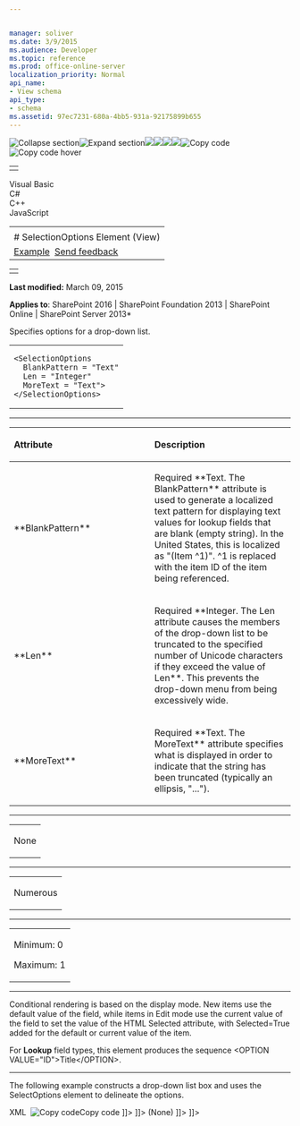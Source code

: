 ```yaml
---


manager: soliver
ms.date: 3/9/2015
ms.audience: Developer
ms.topic: reference
ms.prod: office-online-server
localization_priority: Normal
api_name:
- View schema
api_type:
- schema
ms.assetid: 97ec7231-680a-4bb5-931a-92175899b655
---
```


![Collapse
section](../icons/collapse_all.gif "Collapse section")![Expand
section](../icons/expand_all.gif "Expand section")![](../icons/collapse_all.gif)![](../icons/expand_all.gif)![](../icons/dropdown.gif)![](../icons/dropdownHover.gif)![Copy
code](../icons/copycode.gif "Copy code")![Copy code
hover](../icons/copycodeHighlight.gif "Copy code hover")
<table>
<tbody>
<tr class="odd">
<td align="left"></td>
</tr>
</tbody>
</table>

Visual Basic  
C\#  
C++  
JavaScript  

<table>
<tbody>
<tr class="odd">
<td align="left"><span id="runningHeaderText"></span></td>
</tr>
<tr class="even">
<td align="left"># SelectionOptions Element (View)</td>
</tr>
<tr class="odd">
<td align="left"><a href="#exampleToggle">Example</a>  <span id="headfeedbackarea" class="feedbackhead"><a href="javascript:SubmitFeedback(&#39;docthis@Microsoft.com&#39;,&#39;&#39;,&#39;&#39;,&#39;&#39;,&#39;1.0.18082.1225&#39;,&#39;%0\dThank%20you%20for%20your%20feedback.%20The%20developer%20writing%20teams%20use%20your%20feedback%20to%20improve%20documentation.%20While%20we%20are%20reviewing%20your%20feedback,%20we%20may%20send%20you%20e-mail%20to%20ask%20for%20clarification%20or%20feedback%20on%20a%20solution.%20We%20do%20not%20use%20your%20e-mail%20address%20for%20any%20other%20purpose%20and%20we%20delete%20it%20after%20we%20finish%20our%20review.%0\AFor%20further%20information%20about%20the%20privacy%20policies%20of%20Microsoft,%20please%20see%20http://privacy.microsoft.com/en-us/default.aspx.%0\A%0\d&#39;,&#39;Customer%20feedback&#39;);">Send feedback</a></span></td>
</tr>
</tbody>
</table>

<table>
<colgroup>
<col width="100%" />
</colgroup>
<tbody>
<tr class="odd">
<td align="left"></td>
</tr>
</tbody>
</table>

**Last modified:** March 09, 2015

**Applies to**: SharePoint 2016 | SharePoint Foundation 2013 |
SharePoint Online | SharePoint Server 2013*

Specifies options for a drop-down list.

<span codelanguage="other"></span>
<table>
<colgroup>
<col width="100%" />
</colgroup>
<tbody>
<tr class="odd">
<td align="left"><pre><code>&lt;SelectionOptions
  BlankPattern = &quot;Text&quot;
  Len = &quot;Integer&quot;
  MoreText = &quot;Text&quot;&gt;
&lt;/SelectionOptions&gt;</code></pre></td>
</tr>
</tbody>
</table>


-----------------------------------------------------------------------------------------------------------------------------------------------------------------------------------------------

<table>
<colgroup>
<col width="50%" />
<col width="50%" />
</colgroup>
<thead>
<tr class="header">
<th align="left"><p>Attribute</p></th>
<th align="left"><p>Description</p></th>
</tr>
</thead>
<tbody>
<tr class="odd">
<td align="left"><p>**BlankPattern**</p></td>
<td align="left"><p>Required **Text</span>. The <span class="keyword">BlankPattern** attribute is used to generate a localized text pattern for displaying text values for lookup fields that are blank (empty string). In the United States, this is localized as &quot;(Item ^1)&quot;. ^1 is replaced with the item ID of the item being referenced.</p></td>
</tr>
<tr class="even">
<td align="left"><p>**Len**</p></td>
<td align="left"><p>Required **Integer</span>. The <span class="keyword">Len</span> attribute causes the members of the drop-down list to be truncated to the specified number of Unicode characters if they exceed the value of <span class="parameter" sdata="paramReference">Len**. This prevents the drop-down menu from being excessively wide.</p></td>
</tr>
<tr class="odd">
<td align="left"><p>**MoreText**</p></td>
<td align="left"><p>Required **Text</span>. The <span class="keyword">MoreText** attribute specifies what is displayed in order to indicate that the string has been truncated (typically an ellipsis, &quot;...&quot;).</p></td>
</tr>
</tbody>
</table>


---------------------------------------------------------------------------------------------------------------------------------------------------------------------------------------------------

<table>
<colgroup>
<col width="100%" />
</colgroup>
<tbody>
<tr class="odd">
<td align="left"><p>None</p></td>
</tr>
</tbody>
</table>


----------------------------------------------------------------------------------------------------------------------------------------------------------------------------------------------------

<table>
<colgroup>
<col width="100%" />
</colgroup>
<tbody>
<tr class="odd">
<td align="left"><p>Numerous</p></td>
</tr>
</tbody>
</table>


------------------------------------------------------------------------------------------------------------------------------------------------------------------------------------------------

<table>
<colgroup>
<col width="100%" />
</colgroup>
<tbody>
<tr class="odd">
<td align="left"><p>Minimum: 0</p>
<p>Maximum: 1</p></td>
</tr>
</tbody>
</table>


----------------------------------------------------------------------------------------------------------------------------------------------------------------------------------------------------------------------------

Conditional rendering is based on the display mode. New items use the
default value of the field, while items in Edit mode use the current
value of the field to set the value of the HTML <span
class="keyword">Selected</span> attribute, with <span
class="keyword">Selected=True</span> added for the default or current
value of the item.

For **Lookup** field types, this element
produces the sequence <span class="code">\<OPTION
VALUE="ID"\></span><span class="placeholder">Title</span><span
class="code">\</OPTION\></span>.


------------------------------------------------------------------------------------------------------------------------------------------------------------------------------------------

The following example constructs a drop-down list box and uses the <span
class="keyword">SelectOptions</span> element to delineate the options.

<span codelanguage="xmlLang"></span>
XML 
<span class="copyCode" onclick="CopyCode(this)"
onkeypress="CopyCode_CheckKey(this, event)"
onmouseover="ChangeCopyCodeIcon(this)"
onmouseout="ChangeCopyCodeIcon(this)" tabindex="0">![Copy
code](../icons/copycode.gif "Copy code")Copy code</span>
    <HTML><![CDATA[ <SELECT TITLE=" ]]></HTML>
    <Property Select="DisplayName" />
    <HTML><![CDATA[ " TABINDEX=1 NAME=" ]]></HTML>
    <FieldPrefix />
    <Property Select="Name" />
    <HTML><![CDATA[ "> ]]></HTML>
    <Switch>
       <Expr>
          <Property Select="Required" />
       </Expr>
       <Case Value="TRUE" />
       <Default>
          <HTML><![CDATA[ <OPTION Value=""> ]]></HTML>
          <HTML>(None)</HTML>
          <HTML><![CDATA[ </OPTION> ]]></HTML>
       </Default>
    </Switch>
    <SelectionOptions Len="100" MoreText="..." />
    <HTML><![CDATA[ </SELECT> ]]></HTML>








